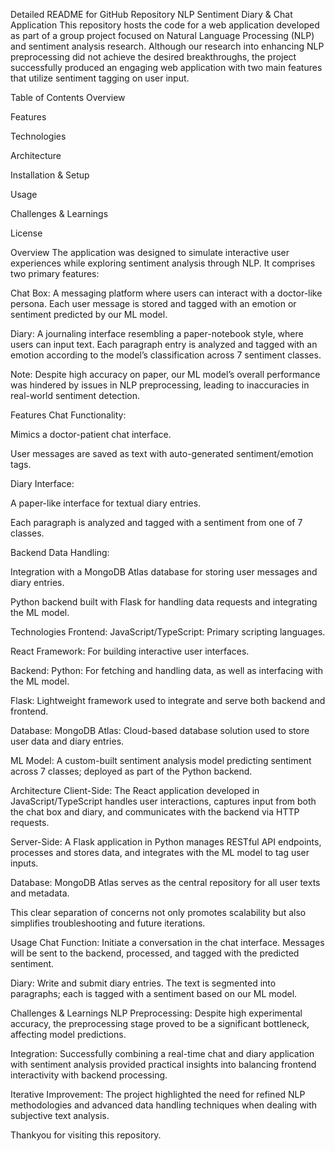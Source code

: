Detailed README for GitHub Repository
NLP Sentiment Diary & Chat Application
This repository hosts the code for a web application developed as part of a group project focused on Natural Language Processing (NLP) and sentiment analysis research. Although our research into enhancing NLP preprocessing did not achieve the desired breakthroughs, the project successfully produced an engaging web application with two main features that utilize sentiment tagging on user input.

Table of Contents
Overview

Features

Technologies

Architecture

Installation & Setup

Usage

Challenges & Learnings

License

Overview
The application was designed to simulate interactive user experiences while exploring sentiment analysis through NLP. It comprises two primary features:

Chat Box: A messaging platform where users can interact with a doctor-like persona. Each user message is stored and tagged with an emotion or sentiment predicted by our ML model.

Diary: A journaling interface resembling a paper-notebook style, where users can input text. Each paragraph entry is analyzed and tagged with an emotion according to the model’s classification across 7 sentiment classes.

Note: Despite high accuracy on paper, our ML model’s overall performance was hindered by issues in NLP preprocessing, leading to inaccuracies in real-world sentiment detection.

Features
Chat Functionality:

Mimics a doctor-patient chat interface.

User messages are saved as text with auto-generated sentiment/emotion tags.

Diary Interface:

A paper-like interface for textual diary entries.

Each paragraph is analyzed and tagged with a sentiment from one of 7 classes.

Backend Data Handling:

Integration with a MongoDB Atlas database for storing user messages and diary entries.

Python backend built with Flask for handling data requests and integrating the ML model.

Technologies
Frontend:
JavaScript/TypeScript: Primary scripting languages.

React Framework: For building interactive user interfaces.

Backend:
Python: For fetching and handling data, as well as interfacing with the ML model.

Flask: Lightweight framework used to integrate and serve both backend and frontend.

Database:
MongoDB Atlas: Cloud-based database solution used to store user data and diary entries.

ML Model:
A custom-built sentiment analysis model predicting sentiment across 7 classes; deployed as part of the Python backend.

Architecture
Client-Side: The React application developed in JavaScript/TypeScript handles user interactions, captures input from both the chat box and diary, and communicates with the backend via HTTP requests.

Server-Side: A Flask application in Python manages RESTful API endpoints, processes and stores data, and integrates with the ML model to tag user inputs.

Database: MongoDB Atlas serves as the central repository for all user texts and metadata.

This clear separation of concerns not only promotes scalability but also simplifies troubleshooting and future iterations.

Usage
Chat Function: Initiate a conversation in the chat interface. Messages will be sent to the backend, processed, and tagged with the predicted sentiment.

Diary: Write and submit diary entries. The text is segmented into paragraphs; each is tagged with a sentiment based on our ML model.

Challenges & Learnings
NLP Preprocessing: Despite high experimental accuracy, the preprocessing stage proved to be a significant bottleneck, affecting model predictions.

Integration: Successfully combining a real-time chat and diary application with sentiment analysis provided practical insights into balancing frontend interactivity with backend processing.

Iterative Improvement: The project highlighted the need for refined NLP methodologies and advanced data handling techniques when dealing with subjective text analysis.

Thankyou for visiting this repository.
